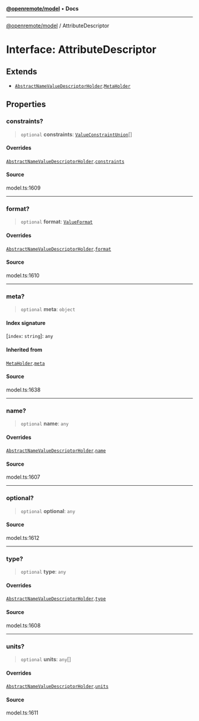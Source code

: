 [**@openremote/model**](../README.md) • **Docs**

***

[@openremote/model](../globals.md) / AttributeDescriptor

# Interface: AttributeDescriptor

## Extends

- [`AbstractNameValueDescriptorHolder`](AbstractNameValueDescriptorHolder.md).[`MetaHolder`](MetaHolder.md)

## Properties

### constraints?

> `optional` **constraints**: [`ValueConstraintUnion`](../type-aliases/ValueConstraintUnion.md)[]

#### Overrides

[`AbstractNameValueDescriptorHolder`](AbstractNameValueDescriptorHolder.md).[`constraints`](AbstractNameValueDescriptorHolder.md#constraints)

#### Source

model.ts:1609

***

### format?

> `optional` **format**: [`ValueFormat`](ValueFormat.md)

#### Overrides

[`AbstractNameValueDescriptorHolder`](AbstractNameValueDescriptorHolder.md).[`format`](AbstractNameValueDescriptorHolder.md#format)

#### Source

model.ts:1610

***

### meta?

> `optional` **meta**: `object`

#### Index signature

 \[`index`: `string`\]: `any`

#### Inherited from

[`MetaHolder`](MetaHolder.md).[`meta`](MetaHolder.md#meta)

#### Source

model.ts:1638

***

### name?

> `optional` **name**: `any`

#### Overrides

[`AbstractNameValueDescriptorHolder`](AbstractNameValueDescriptorHolder.md).[`name`](AbstractNameValueDescriptorHolder.md#name)

#### Source

model.ts:1607

***

### optional?

> `optional` **optional**: `any`

#### Source

model.ts:1612

***

### type?

> `optional` **type**: `any`

#### Overrides

[`AbstractNameValueDescriptorHolder`](AbstractNameValueDescriptorHolder.md).[`type`](AbstractNameValueDescriptorHolder.md#type)

#### Source

model.ts:1608

***

### units?

> `optional` **units**: `any`[]

#### Overrides

[`AbstractNameValueDescriptorHolder`](AbstractNameValueDescriptorHolder.md).[`units`](AbstractNameValueDescriptorHolder.md#units)

#### Source

model.ts:1611
